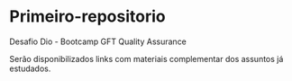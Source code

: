 # Primeiro-repositorio
Desafio Dio - Bootcamp GFT Quality     Assurance

Serão disponibilizados links com materiais complementar dos assuntos já estudados.
